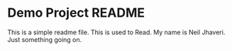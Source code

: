 # Demo Project README

This is a simple readme file.
This is used to Read.
My name is Neil Jhaveri.
Just something going on.
